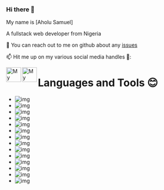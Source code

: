 ### Hi there 👋

<!--
**Sir-muhell/Sir-muhell** is a ✨ _special_ ✨ repository because its `README.md` (this file) appears on your GitHub profile.

Here are some ideas to get you started:

- 🔭 I’m currently working on ...
- 🌱 I’m currently learning ...
- 👯 I’m looking to collaborate on ...
- 🤔 I’m looking for help with ...
- 💬 Ask me about ...
- 📫 How to reach me: ...
- 😄 Pronouns: ...
- ⚡ Fun fact: ...
-->

My name is [Aholu Samuel]

A fullstack web developer from Nigeria

<!-- 🔭 I’m currently working on creating online campus solutions that aids stress and hustle free campus experience. 

🌱 I’m currently learning latest web technologies that will help create a perfect confidence on the web. -->

💬 You can reach out to me on github about any [issues](https://github.com/Sir-muhell/Sir-muhell/issues)

📫 Hit me up on my various social media handles 🔭:

<a href="https://www.linkedin.com/in/samuel-aholu-b242711a3/">
  <img align="left" alt="My LinkedIn Account" width="40px" src="https://cdn-icons-png.flaticon.com/512/174/174857.png" />
</a>
<a href="https://twitter.com/sir_muhell">
  <img align="left" alt="My Twitter Account" width="40px" src="https://raw.githubusercontent.com/anuraghazra/anuraghazra/master/assets/twitter.svg" />
</a>


# Languages and Tools :blush:
- ![img](https://img.shields.io/badge/React-3776AB?style=for-the-badge&logo=react&logoColor=white)
- ![img](https://img.shields.io/badge/Node-3776AB?style=for-the-badge&logo=nodejs&logoColor=white)
- ![img](https://img.shields.io/badge/HTML-239120?style=for-the-badge&logo=html5&logoColor=white)
- ![img](https://img.shields.io/badge/HTML5-E34F26?style=for-the-badge&logo=html5&logoColor=white)
- ![img](https://img.shields.io/badge/CSS-239120?&style=for-the-badge&logo=css3&logoColor=white)
- ![img](https://img.shields.io/badge/Script-323330?style=for-the-badge&logo=javascript&logoColor=F7DF1E)
- ![img](https://img.shields.io/badge/php-8993be?style=for-the-badge&logo=php&logoColor=white)
- ![img](https://img.shields.io/badge/MySQL-00000F?style=for-the-badge&logo=mysql&logoColor=white)
- ![img](https://img.shields.io/badge/Sass-CC6699?style=for-the-badge&logo=sass&logoColor=white)
- ![img](https://img.shields.io/badge/Vue.js-35495E?style=for-the-badge&logo=vue.js&logoColor=4FC08D)
- ![img](https://img.shields.io/badge/Tailwind_CSS-38B2AC?style=for-the-badge&logo=tailwind-css&logoColor=white)
- ![img](https://img.shields.io/badge/Bootstrap-563D7C?style=for-the-badge&logo=bootstrap&logoColor=white)
- ![img](https://img.shields.io/badge/jQuery-0769AD?style=for-the-badge&logo=jquery&logoColor=white)
- ![img](https://img.shields.io/badge/Netlify-00C7B7?style=for-the-badge&logo=netlify&logoColor=white)







